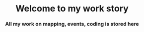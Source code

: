 <h1 align="center">Welcome to my work story</h1>
<h3 align="center">All my work on mapping, events, coding is stored here</h3>
